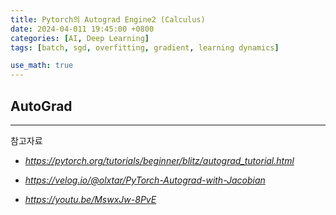 ```yaml
---
title: Pytorch의 Autograd Engine2 (Calculus)
date: 2024-04-011 19:45:00 +0800
categories: [AI, Deep Learning]
tags: [batch, sgd, overfitting, gradient, learning dynamics]

use_math: true
---
```


## AutoGrad


---
참고자료
- *<https://pytorch.org/tutorials/beginner/blitz/autograd_tutorial.html>*

- *<https://velog.io/@olxtar/PyTorch-Autograd-with-Jacobian>*

- *<https://youtu.be/MswxJw-8PvE>*